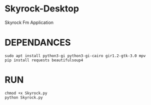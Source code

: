 # Skyrock-Desktop
Skyrock Fm Application 

# DEPENDANCES 

    sudo apt install python3-gi python3-gi-cairo gir1.2-gtk-3.0 mpv
    pip install requests beautifulsoup4

# RUN 

    chmod +x Skyrock.py
    python Skyrock.py
